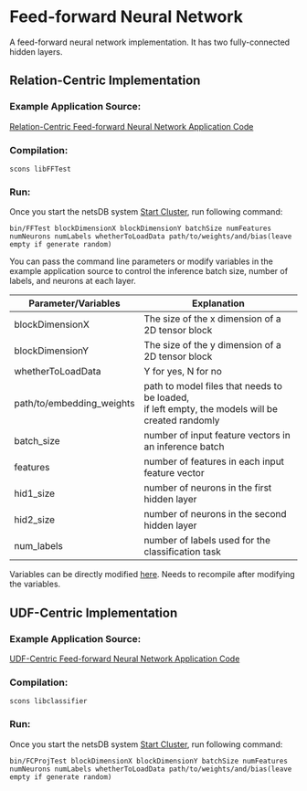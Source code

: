 # Feed-forward Neural Network

A feed-forward neural network implementation. It has two fully-connected hidden layers.


## Relation-Centric Implementation
### Example Application Source:

[Relation-Centric Feed-forward Neural Network Application Code](https://github.com/asu-cactus/netsdb/blob/master/src/tests/source/FFTest.cc)

### Compilation:

```
scons libFFTest
```

### Run:

Once you start the netsDB system [Start Cluster](https://github.com/asu-cactus/netsdb/blob/master/README.md), run following command:

```
bin/FFTest blockDimensionX blockDimensionY batchSize numFeatures numNeurons numLabels whetherToLoadData path/to/weights/and/bias(leave empty if generate random)
```

You can pass the command line parameters or modify variables in the example application source to control the inference batch size, number of labels, and neurons at each layer.

| Parameter/Variables       | Explanation                                               |
| ------------------------- |-----------------------------------------------------------|
| blockDimensionX           | The size of the x dimension of a 2D tensor block          |
| blockDimensionY           | The size of the y dimension of a 2D tensor block          |
| whetherToLoadData         | Y for yes, N for no                                       |
| path/to/embedding\_weights| path to model files that needs to be loaded, <br /> if left empty, the models will be created randomly|
| batch\_size               | number of input feature vectors in an inference batch     |
| features                  | number of features in each input feature vector           |
| hid1\_size                | number of neurons in the first hidden layer               |
| hid2\_size                | number of neurons in the second hidden layer              |
| num\_labels               | number of labels used for the classification task         |

Variables can be directly modified [here](https://github.com/asu-cactus/netsdb/blob/master/src/tests/source/FFTest.cc). Needs to recompile after modifying the variables.


## UDF-Centric Implementation
### Example Application Source:

[UDF-Centric Feed-forward Neural Network Application Code](https://github.com/asu-cactus/netsdb/blob/master/src/tests/source/FCProjTest.cc)

### Compilation:

```
scons libclassifier
```

### Run:

Once you start the netsDB system [Start Cluster](https://github.com/asu-cactus/netsdb/blob/master/README.md), run following command:

```
bin/FCProjTest blockDimensionX blockDimensionY batchSize numFeatures numNeurons numLabels whetherToLoadData path/to/weights/and/bias(leave empty if generate random)
```


